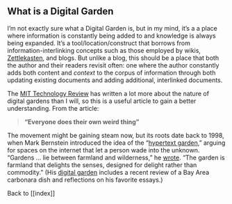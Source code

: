 
## What is a Digital Garden
I’m not exactly sure what a Digital Garden is, but in my mind, it’s a a place where information is constantly being added to and knowledge is always being expanded.  It’s a tool/location/construct that borrows from information-interlinking concepts such as those employed by wikis, [Zettlekasten](https://zettelkasten.de/introduction/), and blogs.  But unlike a blog, this should be a place that both the author and their readers revisit often: one where the author constantly adds both content and *context* to the corpus of information through both updating existing documents and adding additional, interlinked documents. 


The [MIT Technology Review](https://www.technologyreview.com/2020/09/03/1007716/digital-gardens-let-you-cultivate-your-own-little-bit-of-the-internet/) has written a lot more about the nature of digital gardens than I will, so this is a useful article to gain a better understanding.  From the article:

>**“Everyone does their own weird thing”**
>
The movement might be gaining steam now, but its roots date back to 1998, when Mark Bernstein introduced the idea of the “[hypertext garden](http://www.eastgate.com/garden/Enter.html),” arguing for spaces on the internet that let a person wade into the unknown. “Gardens … lie between farmland and wilderness,” he [wrote](http://www.eastgate.com/garden/Gardens.html). “The garden is farmland that delights the senses, designed for delight rather than commodity.” (His [digital garden](https://www.markbernstein.org/) includes a recent review of a Bay Area carbonara dish and reflections on his favorite essays.)




Back to [[index]]
